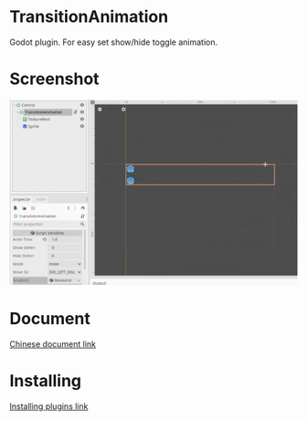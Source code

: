 # TransitionAnimation
 Godot plugin. For easy set show/hide toggle animation.

# Screenshot
![](screenshot.gif)

# Document
[Chinese document link](https://shimo.im/docs/rptwyk8gqcGRhYJQ/)

# Installing
[Installing plugins link](https://docs.godotengine.org/en/stable/tutorials/plugins/editor/installing_plugins.html)
